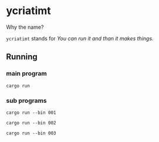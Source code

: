 # ycriatimt

Why the name? 

`ycriatimt` stands for 
_You can run it and than it makes things_.

## Running

### main program

`cargo run`

### sub programs

`cargo run --bin 001`

`cargo run --bin 002`

`cargo run --bin 003`